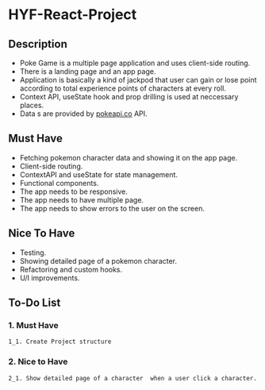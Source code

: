 # HYF-React-Project

## Description

- Poke Game is a multiple page application and uses client-side routing.
- There is a landing page and an app page.
- Application is basically a kind of jackpod that user can gain or lose point according to total experience points of characters at every roll.
- Context API, useState hook and prop drilling is used at neccessary places.
- Data s are provided by [pokeapi.co](https://pokeapi.co/docs/v2#pokemon) API.

## Must Have

- Fetching pokemon character data and showing it on the app page.
- Client-side routing.
- ContextAPI and useState for state management.
- Functional components.
- The app needs to be responsive.
- The app needs to have multiple page.
- The app needs to show errors to the user on the screen.

## Nice To Have

- Testing.
- Showing detailed page of a pokemon character.
- Refactoring and custom hooks.
- U/I improvements.

## To-Do List

### 1. Must Have

    1_1. Create Project structure 

### 2. Nice to Have

    2_1. Show detailed page of a character  when a user click a character.
